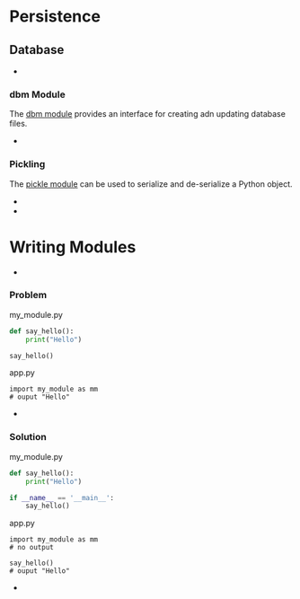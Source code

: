# Persistence
## Database

-

### dbm Module

The [dbm module](https://docs.python.org/3/library/dbm.html) provides an interface for creating adn updating database files.

-

### Pickling

The [pickle module](https://docs.python.org/3/library/pickle.html) can be used to serialize and de-serialize a Python object.

-
-

# Writing Modules

-

### Problem

my_module.py
```python
def say_hello():
    print("Hello")

say_hello()
```

app.py
```
import my_module as mm
# ouput "Hello"
```

-

### Solution

my_module.py
```python
def say_hello():
    print("Hello")

if __name__ == '__main__':
    say_hello()
```

app.py
```
import my_module as mm
# no output

say_hello()
# ouput "Hello"
```

-
